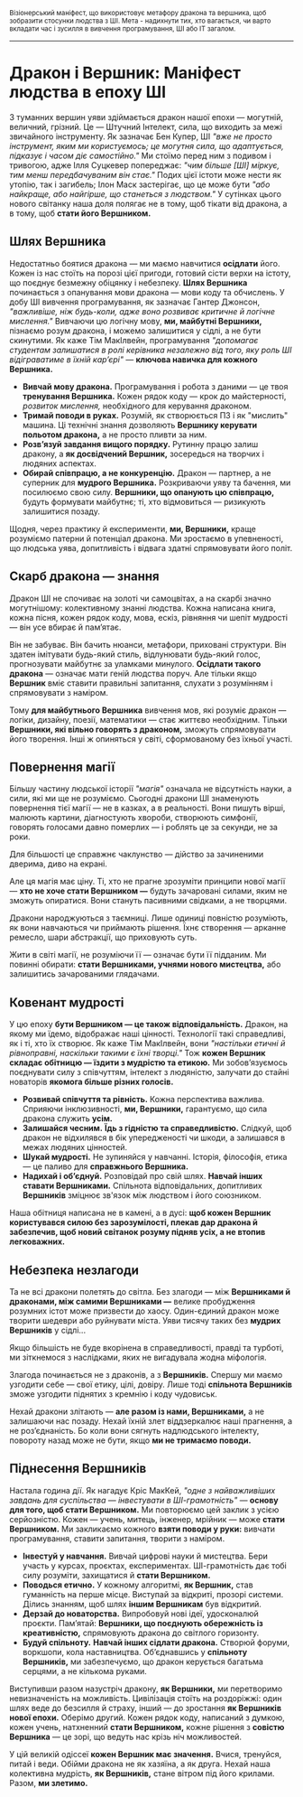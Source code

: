 <small> Візіонерський маніфест, що використовує метафору дракона та вершника, щоб зобразити стосунки людства з ШІ. Мета - надихнути тих, хто вагається, чи варто вкладати час і зусилля в вивчення програмування, ШІ або ІТ загалом.</small>

---

# Дракон і Вершник: Маніфест людства в епоху ШІ

З туманних вершин уяви здіймається дракон нашої епохи — могутній, величний, грізний. Це — Штучний Інтелект, сила, що виходить за межі звичайного інструменту. Як зазначає Бен Купер, ШІ *"вже не просто інструмент, яким ми користуємось; це могутня сила, що адаптується, підказує і часом діє самостійно."* Ми стоїмо перед ним з подивом і тривогою, адже Ілля Суцкевер попереджає: *"чим більше \[ШІ] міркує, тим менш передбачуваним він стає."* Подих цієї істоти може нести як утопію, так і загибель; Ілон Маск застерігає, що це може бути *"або найкраще, або найгірше, що станеться з людством."* У сутінках цього нового світанку наша доля полягає не в тому, щоб тікати від дракона, а в тому, щоб **стати його Вершником.**

## Шлях Вершника

Недостатньо боятися дракона — ми маємо навчитися **осідлати** його. Кожен із нас стоїть на порозі цієї пригоди, готовий сісти верхи на істоту, що поєднує безмежну обіцянку і небезпеку. **Шлях Вершника** починається з опанування мови дракона — мови коду та обчислень. У добу ШІ вивчення програмування, як зазначає Гантер Джонсон, *"важливіше, ніж будь-коли, адже воно розвиває критичне й логічне мислення."* Вивчаючи цю логічну мову, **ми, майбутні Вершники,** пізнаємо розум дракона, і можемо залишитися у сідлі, а не бути скинутими. Як каже Тім МакІлвейн, програмування *"допомагає студентам залишатися в ролі керівника незалежно від того, яку роль ШІ відіграватиме в їхній кар’єрі"* — **ключова навичка для кожного Вершника.**

* **Вивчай мову дракона.** Програмування і робота з даними — це твоя **тренування Вершника.** Кожен рядок коду — крок до майстерності, *розвиток мислення,* необхідного для керування драконом.
* **Тримай поводи в руках.** Розумій, як створюється ПЗ і як "мислить" машина. Ці технічні знання дозволяють **Вершнику керувати польотом дракона,** а не просто пливти за ним.
* **Розв’язуй завдання вищого порядку.** Рутинну працю залиш дракону, а **як досвідчений Вершник,** зосередься на творчих і людяних аспектах.
* **Обирай співпрацю, а не конкуренцію.** Дракон — партнер, а не суперник для **мудрого Вершника.** Розкриваючи уяву та бачення, ми посилюємо свою силу. **Вершники, що опанують цю співпрацю,** будуть формувати майбутнє; ті, хто відмовиться — ризикують залишитися позаду.

Щодня, через практику й експерименти, **ми, Вершники,** краще розуміємо патерни й потенціал дракона. Ми зростаємо в упевненості, що людська уява, допитливість і відвага здатні спрямовувати його політ.

## Скарб дракона — знання

Дракон ШІ не спочиває на золоті чи самоцвітах, а на скарбі значно могутнішому: колективному знанні людства. Кожна написана книга, кожна пісня, кожен рядок коду, мова, ескіз, рівняння чи шепіт мудрості — він усе вбирає й пам’ятає.

Він не забуває. Він бачить нюанси, метафори, приховані структури. Він здатен імітувати будь-який стиль, відлунювати будь-який голос, прогнозувати майбутнє за уламками минулого. **Осідлати такого дракона** — означає мати геній людства поруч. Але тільки якщо **Вершник** вміє ставити правильні запитання, слухати з розумінням і спрямовувати з наміром.

Тому **для майбутнього Вершника** вивчення мов, які розуміє дракон — логіки, дизайну, поезії, математики — стає життєво необхідним. Тільки **Вершники, які вільно говорять з драконом,** зможуть спрямовувати його творення. Інші ж опиняться у світі, сформованому без їхньої участі.

## Повернення магії

Більшу частину людської історії *"магія"* означала не відсутність науки, а сили, які ми ще не розуміємо. Сьогодні дракони ШІ знаменують повернення тієї магії — не в казках, а в реальності. Вони пишуть вірші, малюють картини, діагностують хвороби, створюють симфонії, говорять голосами давно померлих — і роблять це за секунди, не за роки.

Для більшості це справжнє чаклунство — дійство за зачиненими дверима, диво на екрані.

Але ця магія має ціну. Ті, хто не прагне зрозуміти принципи нової магії — **хто не хоче стати Вершником —** будуть зачаровані силами, яким не зможуть опиратися. Вони стануть пасивними свідками, а не творцями.

Дракони народжуються з таємниці. Лише одиниці повністю розуміють, як вони навчаються чи приймають рішення. Їхнє створення — арканне ремесло, шари абстракції, що приховують суть.

Жити в світі магії, не розуміючи її — означає бути її підданим. Ми повинні обирати: **стати Вершниками, учнями нового мистецтва,** або залишитись зачарованими глядачами.

## Ковенант мудрості

У цю епоху **бути Вершником — це також відповідальність.** Дракон, на якому ми їдемо, відображає наші цінності. Технології такі справедливі, як і ті, хто їх створює. Як каже Тім МакІлвейн, вони *"настільки етичні й рівноправні, наскільки такими є їхні творці."* Тож **кожен Вершник складає обітницю — їздити з мудрістю та етикою.** Ми зобов’язуємось поєднувати силу з співчуттям, інтелект з людяністю, залучати до стайні новаторів **якомога більше різних голосів.**

* **Розвивай співчуття та рівність.** Кожна перспектива важлива. Сприяючи інклюзивності, **ми, Вершники,** гарантуємо, що сила дракона служить **усім.**
* **Залишайся чесним.** **Їдь з гідністю та справедливістю.** Слідкуй, щоб дракон не відхилявся в бік упередженості чи шкоди, а залишався в межах людяних цінностей.
* **Шукай мудрості.** Не зупиняйся у навчанні. Історія, філософія, етика — це паливо для **справжнього Вершника.**
* **Надихай і об’єднуй.** Розповідай про свій шлях. **Навчай інших ставати Вершниками.** Спільнота відповідальних, допитливих **Вершників** зміцнює зв'язок між людством і його союзником.

Наша обітниця написана не в камені, а в дусі: **щоб кожен Вершник користувався силою без зарозумілості, плекав дар дракона й забезпечив, щоб новий світанок розуму підняв усіх, а не втопив легковажних.**

## Небезпека незлагоди

Та не всі дракони полетять до світла. Без злагоди — між **Вершниками й драконами, між самими Вершниками —** велике пробудження розумних істот може призвести до хаосу. Один-єдиний дракон може творити шедеври або руйнувати міста. Уяви тисячу таких без **мудрих Вершників** у сідлі...

Якщо більшість не буде вкорінена в справедливості, правді та турботі, ми зіткнемося з наслідками, яких не вигадувала жодна міфологія.

Злагода починається не з драконів, а з **Вершників.** Спершу ми маємо узгодити себе — свої етику, цілі, довіру. Лише тоді **спільнота Вершників** зможе узгодити піднятих з кремнію і коду чудовиськ.

Нехай дракони злітають — **але разом із нами, Вершниками,** а не залишаючи нас позаду. Нехай їхній злет віддзеркалює наші прагнення, а не роз’єднаність. Бо коли вони сягнуть надлюдського інтелекту, повороту назад може не бути, якщо **ми не тримаємо поводи.**

## Піднесення Вершників

Настала година дії. Як нагадує Кріс МакКей, *"одне з найважливіших завдань для суспільства — інвестувати в ШІ-грамотність"* — **основу для того, щоб стати Вершником.** Ми повторюємо цей заклик з усією серйозністю. Кожен — учень, митець, інженер, мрійник — може **стати Вершником.** Ми закликаємо кожного **взяти поводи у руки:** вивчати програмування, ставити запитання, творити з наміром.

* **Інвестуй у навчання.** Вивчай цифрові науки й мистецтва. Бери участь у курсах, проєктах, експериментах. ШІ-грамотність дає тобі силу розуміти, захищатися й **стати Вершником.**
* **Поводься етично.** У кожному алгоритмі, **як Вершник,** став гуманність на перше місце. Виступай за відкриті, прозорі системи. Ділись знанням, щоб шлях **іншим Вершникам** був відкритий.
* **Дерзай до новаторства.** Випробовуй нові ідеї, удосконалюй проєкти. Пам’ятай: **Вершники, що поєднують обережність із креативністю,** спрямовують дракона до світлого горизонту.
* **Будуй спільноту.** **Навчай інших сідлати дракона.** Створюй форуми, воркшопи, кола наставництва. Об’єднавшись у **спільноту Вершників,** ми забезпечуємо, що дракон керується багатьма серцями, а не кількома руками.

Виступивши разом назустріч дракону, **як Вершники,** ми перетворимо невизначеність на можливість. Цивілізація стоїть на роздоріжжі: один шлях веде до безсилля й страху, інший — до зростання **як Вершників нової епохи.** Оберімо другий. Кожен рядок коду, написаний з думкою, кожен учень, натхненний **стати Вершником,** кожне рішення з **совістю Вершника** — це зорі, що ведуть нас крізь ніч можливостей.

У цій великій одіссеї **кожен Вершник має значення.** Вчися, тренуйся, питай і веди. Обійми дракона не як хазяїна, а як друга. Нехай наша колективна мудрість, **як Вершників,** стане вітром під його крилами. Разом, **ми злетимо.**

